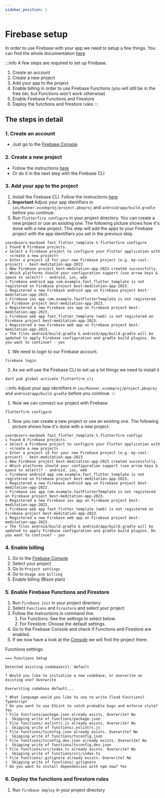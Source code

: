 ```yaml
---
sidebar_position: 1
---
```


# Firebase setup

<!-- :::info
You need a Firebase account to use Firebase. You can create one [here](https://console.firebase.google.com/u/3/).
::: -->

In order to use Firebase with your app we need to setup a few things. 
You can find the whole documentation [here](https://firebase.google.com/docs/flutter/setup?platform=ios)

:::info
A few steps are required to set up Firebase.
1. Create an account
2. Create a new project
3. Add your app to the project
4. Enable billing in order to use Firebase Functions (you will still be in the free tier, but Functions won't work otherwise)
5. Enable Firebase Functions and Firestore
6. Deploy the functions and firestore rules
::: 

## The steps in detail

### 1. Create an account
- Just go to the [Firebase Console](https://console.firebase.google.com/)

### 2. Create a new project

- Follow the instructions [here](https://firebase.google.com/docs/cli#setup_update_cli)
- Or do it in the next step with the Firebase CLI

### 3. Add your app to the project

1. Install the Firebase CLI. Follow the instructions [here](https://firebase.google.com/docs/flutter/setup?platform=ios)
2. **Important** Adjust your app identifiers in `ios/Runner.xcodeproj/project.pbxproj` and `android/app/build.gradle` before you continue.
3. Run `flutterfire configure` in your project directory. You can create a new project or use an existing one. The following picture shows how it's done with a new project. This step will add the apps to your Firebase project with the app identifiers you set in the previous step.

```shell
user@users-macbook fast_flutter_template % flutterfire configure
i Found 8 Firebase projects.                                                                                                                                                                                                                                                        
✔ Select a Firebase project to configure your Flutter application with · <create a new project>                                                                                                                                                                                     
✔ Enter a project id for your new Firebase project (e.g. my-cool-project) · best-meditation-app-2023                                                                                                                                                                                
i New Firebase project best-meditation-app-2023 created successfully.                                                                                                                                                                                                               
✔ Which platforms should your configuration support (use arrow keys & space to select)? · android, ios, web                                                                                                                                                                         
i Firebase android app com.example.fast_flutter_template is not registered on Firebase project best-meditation-app-2023.                                                                                                                                                            
i Registered a new Firebase android app on Firebase project best-meditation-app-2023.                                                                                                                                                                                               
i Firebase ios app com.example.fastFlutterTemplate is not registered on Firebase project best-meditation-app-2023.                                                                                                                                                                  
i Registered a new Firebase ios app on Firebase project best-meditation-app-2023.                                                                                                                                                                                                   
i Firebase web app fast_flutter_template (web) is not registered on Firebase project best-meditation-app-2023.                                                                                                                                                                      
i Registered a new Firebase web app on Firebase project best-meditation-app-2023.                                                                                                                                                                                                   
✔ The files android/build.gradle & android/app/build.gradle will be updated to apply Firebase configuration and gradle build plugins. Do you want to continue? · yes                                                                                                                                                                                                         

```

1. We need to login to our Firebase account.

```
firebase login
````

3. As we will use the Firebase CLI to set up a lot things we need to install it 


```
dart pub global activate flutterfire_cli
```

:::info
Adjust your app identifiers in `ios/Runner.xcodeproj/project.pbxproj` and `android/app/build.gradle` before you continue.
:::

1. Now we can connect our project with Firebase 
```
flutterfire configure
```

1. Now you can create a new project or use an existing one. The following picture shows how it's done with a new project. 

```shell
user@users-macbook fast_flutter_template % flutterfire configu
i Found 8 Firebase projects.                                                                                                                                                                                                                                                        
✔ Select a Firebase project to configure your Flutter application with · <create a new project>                                                                                                                                                                                     
✔ Enter a project id for your new Firebase project (e.g. my-cool-project) · best-meditation-app-2023                                                                                                                                                                                
i New Firebase project best-meditation-app-2023 created successfully.                                                                                                                                                                                                               
✔ Which platforms should your configuration support (use arrow keys & space to select)? · android, ios, web                                                                                                                                                                         
i Firebase android app com.example.fast_flutter_template is not registered on Firebase project best-meditation-app-2023.                                                                                                                                                            
i Registered a new Firebase android app on Firebase project best-meditation-app-2023.                                                                                                                                                                                               
i Firebase ios app com.example.fastFlutterTemplate is not registered on Firebase project best-meditation-app-2023.                                                                                                                                                                  
i Registered a new Firebase ios app on Firebase project best-meditation-app-2023.                                                                                                                                                                                                   
i Firebase web app fast_flutter_template (web) is not registered on Firebase project best-meditation-app-2023.                                                                                                                                                                      
i Registered a new Firebase web app on Firebase project best-meditation-app-2023.                                                                                                                                                                                                   
✔ The files android/build.gradle & android/app/build.gradle will be updated to apply Firebase configuration and gradle build plugins. Do you want to continue? · yes                                                                                                                                                                                                         

```

### 4. Enable billing
1. Go to the [Firebase Console](https://console.firebase.google.com/u/3/)
2. Select your project
3. Go to `Project settings`
4. Go to `Usage and billing`
5. Enable billing (Blaze plan)


### 5. Enable Firebase Functions and Firestore
1. Run `firebase init` in your project directory
2. Select `Functions` and `Firestore` and select your project 
3. Follow the instructions in command line.
   1. For Functions: See the settings to select below. 
   2. For Firestore: Choose the default settings.
4. Go to the Firebase Console and check if Functions and Firestore are enabled.
5. If we now have a look at the [Console](https://console.firebase.google.com/u/3/) we will find the project there. 

Functions settings:

```shell
=== Functions Setup

Detected existing codebase(s): default

? Would you like to initialize a new codebase, or overwrite an existing one? Overwrite

Overwriting codebase default...

? What language would you like to use to write Cloud Functions? TypeScript
? Do you want to use ESLint to catch probable bugs and enforce style? Yes
? File functions/package.json already exists. Overwrite? No
i  Skipping write of functions/package.json
? File functions/.eslintrc.js already exists. Overwrite? No
i  Skipping write of functions/.eslintrc.js
? File functions/tsconfig.json already exists. Overwrite? No
i  Skipping write of functions/tsconfig.json
? File functions/tsconfig.dev.json already exists. Overwrite? No
i  Skipping write of functions/tsconfig.dev.json
? File functions/src/index.ts already exists. Overwrite? No
i  Skipping write of functions/src/index.ts
? File functions/.gitignore already exists. Overwrite? No
i  Skipping write of functions/.gitignore
? Do you want to install dependencies with npm now? Yes

```



### 6. Deploy the functions and firestore rules

1. Run `firebase deploy` in your project directory






